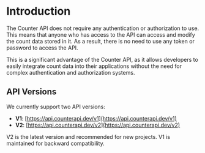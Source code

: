 # Introduction


The Counter API does not require any authentication or authorization to use. This means that anyone who has access to the API can access and modify the count data stored in it. As a result, there is no need to use any token or password to access the API. 

This is a significant advantage of the Counter API, as it allows developers to easily integrate count data into their applications without the need for complex authentication and authorization systems.

## API Versions

We currently support two API versions:

- **V1**: [https://api.counterapi.dev/v1](https://api.counterapi.dev/v1)
- **V2**: [https://api.counterapi.dev/v2](https://api.counterapi.dev/v2)

V2 is the latest version and recommended for new projects. V1 is maintained for backward compatibility.
